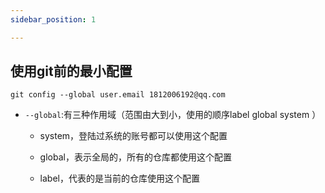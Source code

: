 ```yaml
---
sidebar_position: 1

---
```


## 使用git前的最小配置

```JS
git config --global user.email 1812006192@qq.com
```

- `--global`:有三种作用域（范围由大到小，使用的顺序label global system ）

  - system，登陆过系统的账号都可以使用这个配置

  - global，表示全局的，所有的仓库都使用这个配置

  - label，代表的是当前的仓库使用这个配置

    